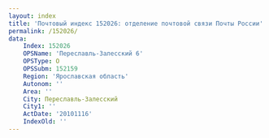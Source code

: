 ```yaml
---
layout: index
title: 'Почтовый индекс 152026: отделение почтовой связи Почты России'
permalink: /152026/
data:
    Index: 152026
    OPSName: 'Переславль-Залесский 6'
    OPSType: О
    OPSSubm: 152159
    Region: 'Ярославская область'
    Autonom: ''
    Area: ''
    City: Переславль-Залесский
    City1: ''
    ActDate: '20101116'
    IndexOld: ''
---
```

